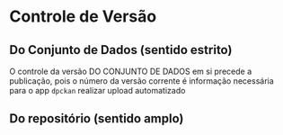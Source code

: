 # Controle de Versão

## Do Conjunto de Dados (sentido estrito)

O controle da versão DO CONJUNTO DE DADOS em si precede a publicação, pois o número da versão corrente é informação necessária para o app `dpckan` realizar upload automatizado

[](!static/versionamento-conjunto.png)


## Do repositório (sentido amplo)

[](!static/versionamento-lato.png)